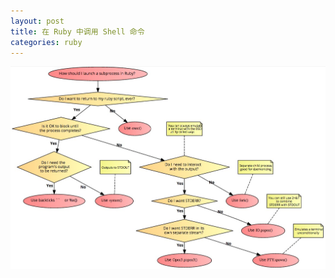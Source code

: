 ```yaml
---
layout: post
title: 在 Ruby 中调用 Shell 命令
categories: ruby
---
```


![shell](/images/shell-in-ruby/shell.png)
